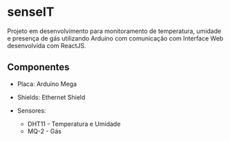 # senseIT

Projeto em desenvolvimento para monitoramento de temperatura, umidade e presença de gás utilizando Arduino com
comunicação com Interface Web desenvolvida com ReactJS.

## Componentes

-   Placa: Arduino Mega

-   Shields: Ethernet Shield

-   Sensores:
    -   DHT11 - Temperatura e Umidade
    -   MQ-2 - Gás

